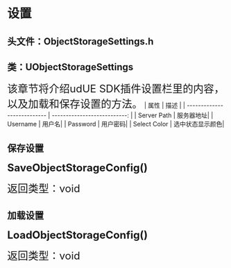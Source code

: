 # 设置
## 头文件：ObjectStorageSettings.h
## 类：UObjectStorageSettings
<font size=5>该章节将介绍udUE SDK插件设置栏里的内容，以及加载和保存设置的方法。</font>
| 属性                         |                          描述 |
| ---------------------------  | ---------------------------: |
| Server Path                  |                     服务器地址|
| Username                     |                     用户名|
| Password                     |                     用户密码|
| Select Color                 |                     选中状态显示颜色|

## 保存设置
**<font size=5>SaveObjectStorageConfig()</font>**

<font size=5>返回类型：void</font>
## 加载设置
**<font size=5>LoadObjectStorageConfig()</font>**

<font size=5>返回类型：void</font>
